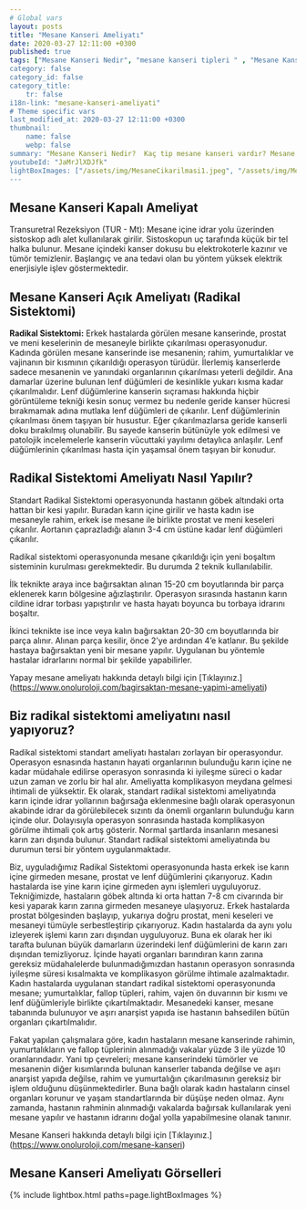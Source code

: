 ```yaml
---
# Global vars
layout: posts
title: "Mesane Kanseri Ameliyatı"
date: 2020-03-27 12:11:00 +0300
published: true
tags: ["Mesane Kanseri Nedir", "mesane kanseri tipleri " , "Mesane Kanseri neden olur" , "Mesane kanseri ve sigara", "Mesane Kanseri belirti", "Mesane kanseri teşhis", "Mesane kanseri evre", "Mesane kanseri tedavi", "Mesane kanseri ameliyatı", "Mesane kanseri kapalı ameliyatı" , "Mesane kanseri açık ameliyatı" , "Radikal sistektomi nedir", "Radikal sistektomi ameliyatı", "Radikal sistektomi", "Mesane Kanseri" , Bağırsaktan mesane yapılması", "Yapay mesane" , "Yapay mesane ameliyatı" , "Mesane kanseri radyoterapi" , "Mesane kanseri kemoterapi" , "Mesane kanseri ameliyatı komplikasyonları", " Mesane kanseri yan etkileri"]
category: false
category_id: false
category_title:
    tr: false
i18n-link: "mesane-kanseri-ameliyati"
# Theme specific vars
last_modified_at: 2020-03-27 12:11:00 +0300
thumbnail:
    name: false
    webp: false
summary: "Mesane Kanseri Nedir?  Kaç tip mesane kanseri vardır? Mesane kanseri ve sigara? Mesane Kanseri belirtileri? Mesane kanseri teşhisi? Mesane kanseri evreleri? Mesane kanseri tedavisi, Mesane kanseri ameliyatı, Radikal sistektomi nedir? Radikal sistektomi ameliyatı nasıl yapılır? Bağırsaktan mesane yapılması, Yapay mesane"
youtubeId: "JaMrJlXDJfk"
lightBoxImages: ["/assets/img/MesaneCikarilmasi1.jpeg", "/assets/img/MesaneCikarilmasi2.jpeg","/assets/img/MesaneCikarilmasi3.jpeg"]
---
```






##	Mesane Kanseri Kapalı Ameliyat

Transuretral Rezeksiyon (TUR - Mt): Mesane içine idrar yolu üzerinden sistoskop adlı alet kullanılarak girilir. Sistoskopun uç tarafında küçük bir tel halka bulunur. Mesane içindeki kanser dokusu bu elektrokoterle kazınır ve tümör temizlenir. Başlangıç ve ana tedavi olan bu yöntem yüksek elektrik enerjisiyle işlev göstermektedir.


##	Mesane Kanseri Açık Ameliyatı (Radikal Sistektomi)

**Radikal Sistektomi:** Erkek hastalarda görülen mesane kanserinde, prostat ve meni keselerinin de mesaneyle birlikte çıkarılması operasyonudur. Kadında görülen mesane kanserinde ise mesanenin; rahim, yumurtalıklar ve vajinanın bir kısmının çıkarıldığı operasyon türüdür. İlerlemiş kanserlerde sadece mesanenin ve yanındaki organlarının çıkarılması yeterli değildir. Ana damarlar üzerine bulunan lenf düğümleri de kesinlikle yukarı kısma kadar çıkarılmalıdır. Lenf düğümlerine kanserin sıçraması hakkında hiçbir görüntüleme tekniği kesin sonuç vermez bu nedenle geride kanser hücresi bırakmamak adına mutlaka lenf düğümleri de çıkarılır. Lenf düğümlerinin çıkarılması önem taşıyan bir husustur. Eğer çıkarılmazlarsa geride kanserli doku bırakılmış olunabilir. Bu sayede kanserin bütünüyle yok edilmesi ve patolojik incelemelerle kanserin vücuttaki yayılımı detaylıca anlaşılır. Lenf düğümlerinin çıkarılması hasta için yaşamsal önem taşıyan bir konudur.

##	Radikal Sistektomi Ameliyatı Nasıl Yapılır?

Standart Radikal Sistektomi operasyonunda hastanın göbek altındaki orta hattan bir kesi yapılır. Buradan karın içine girilir ve hasta kadın ise mesaneyle rahim, erkek ise mesane ile birlikte prostat ve meni keseleri çıkarılır. Aortanın çaprazladığı alanın 3-4 cm üstüne kadar lenf düğümleri çıkarılır.

Radikal sistektomi operasyonunda mesane çıkarıldığı için yeni boşaltım sisteminin kurulması gerekmektedir. Bu durumda 2 teknik kullanılabilir.

İlk teknikte araya ince bağırsaktan alınan 15-20 cm boyutlarında bir parça eklenerek karın bölgesine ağızlaştırılır. Operasyon sırasında hastanın karın cildine idrar torbası yapıştırılır ve hasta hayatı boyunca bu torbaya idrarını boşaltır.

İkinci teknikte ise ince veya kalın bağırsaktan 20-30 cm boyutlarında bir parça alınır. Alınan parça kesilir, önce 2’ye ardından 4’e katlanır. Bu şekilde hastaya bağırsaktan yeni bir mesane yapılır. Uygulanan bu yöntemle hastalar idrarlarını normal bir şekilde yapabilirler.

Yapay mesane ameliyatı hakkında detaylı bilgi için [Tıklayınız.] (https://www.onoluroloji.com/bagirsaktan-mesane-yapimi-ameliyati)


## Biz radikal sistektomi ameliyatını nasıl yapıyoruz?

Radikal sistektomi standart ameliyatı hastaları zorlayan bir operasyondur. Operasyon esnasında hastanın hayati organlarının bulunduğu karın içine ne kadar müdahale edilirse operasyon sonrasında ki iyileşme süreci o kadar uzun zaman ve zorlu bir hal alır. Ameliyatta komplikasyon meydana gelmesi ihtimali de yüksektir. Ek olarak, standart radikal sistektomi ameliyatında karın içinde idrar yollarının bağırsağa eklenmesine bağlı olarak operasyonun akabinde idrar da görülebilecek sızıntı da önemli organların bulunduğu karın içinde olur. Dolayısıyla operasyon sonrasında hastada komplikasyon görülme ihtimali çok artış gösterir. Normal şartlarda insanların mesanesi karın zarı dışında bulunur. Standart radikal sistektomi ameliyatında bu durumun tersi bir yöntem uygulanmaktadır.

Biz, uyguladığımız Radikal Sistektomi operasyonunda hasta erkek ise karın içine girmeden mesane, prostat ve lenf düğümlerini çıkarıyoruz. Kadın hastalarda ise yine karın içine girmeden aynı işlemleri uyguluyoruz. Tekniğimizde, hastaların göbek altında ki orta hattan 7-8 cm civarında bir kesi yaparak karın zarına girmeden mesaneye ulaşıyoruz. Erkek hastalarda prostat bölgesinden başlayıp, yukarıya doğru prostat, meni keseleri ve mesaneyi tümüyle serbestleştirip çıkarıyoruz. Kadın hastalarda da aynı yolu izleyerek işlemi karın zarı dışından uyguluyoruz. Buna ek olarak her iki tarafta bulunan büyük damarların üzerindeki lenf düğümlerini de karın zarı dışından temizliyoruz. İçinde hayati organları barındıran karın zarına gereksiz müdahalelerde bulunmadığımızdan hastanın operasyon sonrasında iyileşme süresi kısalmakta ve komplikasyon görülme ihtimale azalmaktadır.
Kadın hastalarda uygulanan standart radikal sistektomi operasyonunda mesane; yumurtalıklar, fallop tüpleri, rahim, vajen ön duvarının bir kısmı ve lenf düğümleriyle birlikte çıkartılmaktadır. Mesanedeki kanser, mesane tabanında bulunuyor ve aşırı anarşist yapıda ise hastanın bahsedilen bütün organları çıkartılmalıdır.

Fakat yapılan çalışmalara göre, kadın hastaların mesane kanserinde rahimin, yumurtalıkların ve fallop tüplerinin alınmadığı vakalar yüzde 3 ile yüzde 10 oranlarındadır. Yani tıp çevreleri; mesane kanserindeki tümörler ve mesanenin diğer kısımlarında bulunan kanserler tabanda değilse ve aşırı anarşist yapıda değilse, rahim ve yumurtalığın çıkarılmasının gereksiz bir işlem olduğunu düşünmektedirler. Buna bağlı olarak kadın hastaların cinsel organları korunur ve yaşam standartlarında bir düşüşe neden olmaz. Aynı zamanda, hastanın rahminin alınmadığı vakalarda bağırsak kullanılarak yeni mesane yapılır ve hastanın idrarını doğal yolla yapabilmesine olanak tanınır.


Mesane Kanseri hakkında detaylı bilgi için [Tıklayınız.] (https://www.onoluroloji.com/mesane-kanseri)


## Mesane Kanseri Ameliyatı Görselleri

{% include lightbox.html paths=page.lightBoxImages %}
